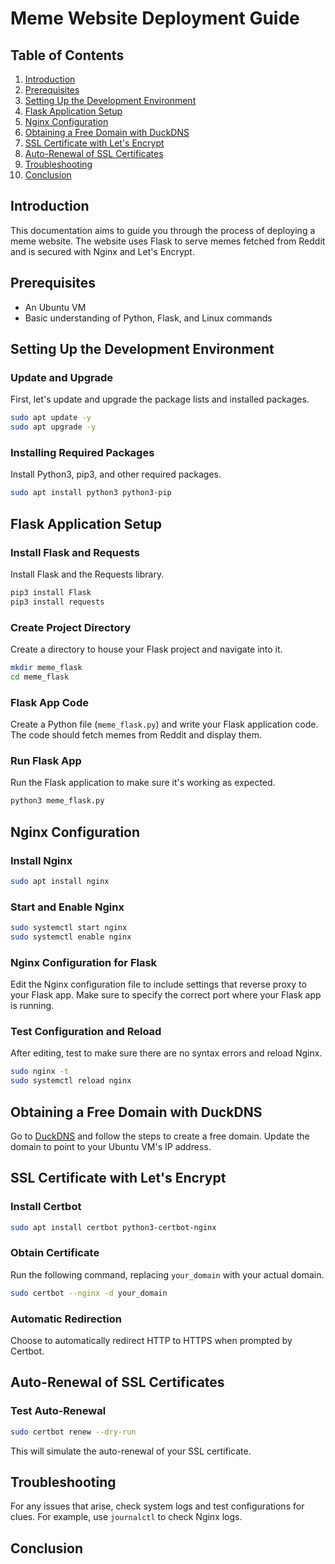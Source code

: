 # Meme Website Deployment Guide

## Table of Contents
1. [Introduction](#introduction)
2. [Prerequisites](#prerequisites)
3. [Setting Up the Development Environment](#setting-up-the-development-environment)
4. [Flask Application Setup](#flask-application-setup)
5. [Nginx Configuration](#nginx-configuration)
6. [Obtaining a Free Domain with DuckDNS](#obtaining-a-free-domain-with-duckdns)
7. [SSL Certificate with Let's Encrypt](#ssl-certificate-with-lets-encrypt)
8. [Auto-Renewal of SSL Certificates](#auto-renewal-of-ssl-certificates)
9. [Troubleshooting](#troubleshooting)
10. [Conclusion](#conclusion)

## Introduction
This documentation aims to guide you through the process of deploying a meme website. The website uses Flask to serve memes fetched from Reddit and is secured with Nginx and Let's Encrypt.

## Prerequisites
- An Ubuntu VM
- Basic understanding of Python, Flask, and Linux commands

## Setting Up the Development Environment

### Update and Upgrade
First, let's update and upgrade the package lists and installed packages.

```bash
sudo apt update -y
sudo apt upgrade -y
```

### Installing Required Packages
Install Python3, pip3, and other required packages.

```bash
sudo apt install python3 python3-pip
```

## Flask Application Setup

### Install Flask and Requests
Install Flask and the Requests library.

```bash
pip3 install Flask
pip3 install requests
```

### Create Project Directory
Create a directory to house your Flask project and navigate into it.

```bash
mkdir meme_flask
cd meme_flask
```

### Flask App Code
Create a Python file (`meme_flask.py`) and write your Flask application code. The code should fetch memes from Reddit and display them.

### Run Flask App
Run the Flask application to make sure it's working as expected.

```bash
python3 meme_flask.py
```

## Nginx Configuration

### Install Nginx
```bash
sudo apt install nginx
```

### Start and Enable Nginx
```bash
sudo systemctl start nginx
sudo systemctl enable nginx
```

### Nginx Configuration for Flask
Edit the Nginx configuration file to include settings that reverse proxy to your Flask app. Make sure to specify the correct port where your Flask app is running.

### Test Configuration and Reload
After editing, test to make sure there are no syntax errors and reload Nginx.

```bash
sudo nginx -t
sudo systemctl reload nginx
```

## Obtaining a Free Domain with DuckDNS
Go to [DuckDNS](https://www.duckdns.org/) and follow the steps to create a free domain. Update the domain to point to your Ubuntu VM's IP address.

## SSL Certificate with Let's Encrypt

### Install Certbot
```bash
sudo apt install certbot python3-certbot-nginx
```

### Obtain Certificate
Run the following command, replacing `your_domain` with your actual domain.

```bash
sudo certbot --nginx -d your_domain
```

### Automatic Redirection
Choose to automatically redirect HTTP to HTTPS when prompted by Certbot.

## Auto-Renewal of SSL Certificates

### Test Auto-Renewal
```bash
sudo certbot renew --dry-run
```

This will simulate the auto-renewal of your SSL certificate.

## Troubleshooting
For any issues that arise, check system logs and test configurations for clues. For example, use `journalctl` to check Nginx logs.

## Conclusion
